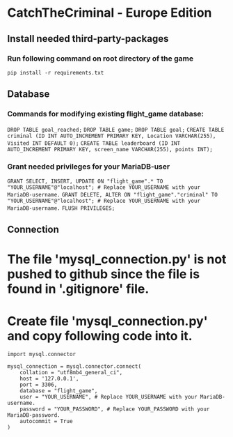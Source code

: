 # CatchTheCriminal - Europe Edition


## Install needed third-party-packages
### Run following command on root directory of the game
```pip install -r requirements.txt```

## Database
### Commands for modifying existing flight_game database:

```DROP TABLE goal_reached;```
```DROP TABLE game;```
```DROP TABLE goal;```
```CREATE TABLE criminal (ID INT AUTO_INCREMENT PRIMARY KEY, Location VARCHAR(255), Visited INT DEFAULT 0);```
```CREATE TABLE leaderboard (ID INT AUTO_INCREMENT PRIMARY KEY, screen_name VARCHAR(255), points INT);```


### Grant needed privileges for your MariaDB-user
```GRANT SELECT, INSERT, UPDATE ON "flight_game".* TO "YOUR_USERNAME"@"localhost"; # Replace YOUR_USERNAME with your MariaDB-username.```
```GRANT DELETE, ALTER ON "flight_game"."criminal" TO "YOUR_USERNAME"@"localhost"; # Replace YOUR_USERNAME with your MariaDB-username.```
```FLUSH PRIVILEGES;```

## Connection

# The file 'mysql_connection.py' is not pushed to github since the file is found in '.gitignore' file. 
# Create file 'mysql_connection.py' and copy following code into it. 
```
import mysql.connector

mysql_connection = mysql.connector.connect(
    collation = "utf8mb4_general_ci",
    host = '127.0.0.1',
    port = 3306,
    database = "flight_game",
    user = "YOUR_USERNAME", # Replace YOUR_USERNAME with your MariaDB-username.
    password = "YOUR_PASSWORD", # Replace YOUR_PASSWORD with your MariaDB-password.
    autocommit = True
)
```
